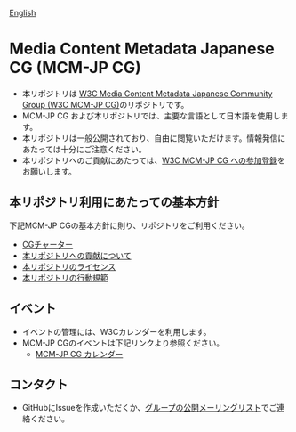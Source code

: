 [English](https://github.com/w3c-cg/mcm-jp/blob/main/README_en.md)

# Media Content Metadata Japanese CG (MCM-JP CG)

- 本リポジトリは  [W3C Media Content Metadata Japanese Community Group (W3C MCM-JP CG)](https://www.w3.org/community/mcm-jp/)のリポジトリです。
- MCM-JP CG および本リポジトリでは、主要な言語として日本語を使用します。
- 本リポジトリは一般公開されており、自由に閲覧いただけます。情報発信にあたっては十分にご注意ください。
- 本リポジトリへのご貢献にあたっては、[W3C MCM-JP CG への参加登録](https://www.w3.org/community/mcm-jp/join)をお願いします。

## 本リポジトリ利用にあたっての基本方針
下記MCM-JP CGの基本方針に則り、リポジトリをご利用ください。

- [CGチャーター](https://w3c-cg.github.io/mcm-jp/charters/cg-charter-mcm-jp-2024)
- [本リポジトリへの貢献について](https://github.com/w3c-cg/mcm-jp/blob/main/CONTRIBUTING.md)
- [本リポジトリのライセンス](https://github.com/w3c-cg/mcm-jp/blob/main/LICENSE.md)
- [本リポジトリの行動規範](https://github.com/w3c-cg/mcm-jp/blob/main/CODE_OF_CONDUCT.md)


## イベント

- イベントの管理には、W3Cカレンダーを利用します。
- MCM-JP CGのイベントは下記リンクより参照ください。
  - [MCM-JP CG カレンダー](https://www.w3.org/groups/cg/mcm-jp/calendar/)


## コンタクト
- GitHubにIssueを作成いただくか、[グループの公開メーリングリスト](mailto:public-mcm-jp@w3.org)でご連絡ください。
